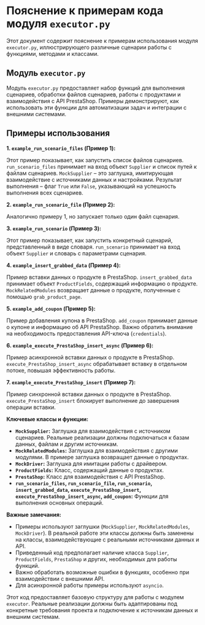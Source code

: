 # Пояснение к примерам кода модуля `executor.py`

Этот документ содержит пояснение к примерам использования модуля `executor.py`, иллюстрирующего различные сценарии работы с функциями, методами и классами.

## Модуль `executor.py`

Модуль `executor.py` предоставляет набор функций для выполнения сценариев, обработки файлов сценариев, работы с продуктами и взаимодействия с API PrestaShop. Примеры демонстрируют, как использовать эти функции для автоматизации задач и интеграции с внешними системами.

## Примеры использования

**1. `example_run_scenario_files` (Пример 1):**

Этот пример показывает, как запустить список файлов сценариев.  `run_scenario_files` принимает на вход объект `Supplier` и список путей к файлам сценариев.  `MockSupplier` – это заглушка, имитирующая взаимодействие с источниками данных и настройками.  Результат выполнения – флаг `True` или `False`, указывающий на успешность выполнения всех сценариев.

**2. `example_run_scenario_file` (Пример 2):**

Аналогично примеру 1, но запускает только один файл сценария.

**3. `example_run_scenario` (Пример 3):**

Этот пример показывает, как запустить конкретный сценарий, представленный в виде словаря.  `run_scenario` принимает на вход объект `Supplier` и словарь с параметрами сценария.

**4. `example_insert_grabbed_data` (Пример 4):**

Пример вставки данных о продукте в PrestaShop.  `insert_grabbed_data` принимает объект `ProductFields`, содержащий информацию о продукте.  `MockRelatedModules` возвращает данные о продукте, полученные с помощью `grab_product_page`.

**5. `example_add_coupon` (Пример 5):**

Пример добавления купона в PrestaShop.  `add_coupon` принимает данные о купоне и информацию об API PrestaShop.  Важно обратить внимание на необходимость предоставления API-ключа (`credentials`).

**6. `example_execute_PrestaShop_insert_async` (Пример 6):**

Пример асинхронной вставки данных о продукте в PrestaShop.  `execute_PrestaShop_insert_async` обрабатывает вставку в отдельном потоке, повышая эффективность работы.

**7. `example_execute_PrestaShop_insert` (Пример 7):**

Пример синхронной вставки данных о продукте в PrestaShop. `execute_PrestaShop_insert` блокирует выполнение до завершения операции вставки.

**Ключевые классы и функции:**

* **`MockSupplier`:** Заглушка для взаимодействия с источником сценариев. Реальные реализации должны подключаться к базам данных, файлам и другим источникам.
* **`MockRelatedModules`:** Заглушка для взаимодействия с другими модулями.  В примере заглушка возвращает данные о продуктах.
* **`MockDriver`:** Заглушка для имитации работы с драйвером.
* **`ProductFields`:** Класс, содержащий данные о продуктах.
* **`PrestaShop`:** Класс для взаимодействия с API PrestaShop.
* **`run_scenario_files`, `run_scenario_file`, `run_scenario`, `insert_grabbed_data`, `execute_PrestaShop_insert`, `execute_PrestaShop_insert_async`, `add_coupon`:**  Функции для выполнения основных операций.

**Важные замечания:**

* Примеры используют заглушки (`MockSupplier`, `MockRelatedModules`, `MockDriver`). В реальной работе эти классы должны быть заменены на классы, взаимодействующие с реальными источниками данных и API.
* Приведенный код предполагает наличие класса `Supplier`, `ProductFields`, `PrestaShop` и других, необходимых для работы функций.
*  Важно обработать возможные ошибки в функциях, особенно при взаимодействии с внешними API.
*  Для асинхронной работы примеры используют `asyncio`.

Этот код предоставляет базовую структуру для работы с модулем `executor`. Реальные реализации должны быть адаптированы под конкретные требования проекта и подключение к источникам данных и внешним системам.